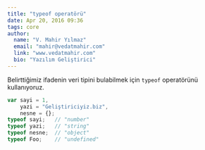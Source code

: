 ```yaml
---
title: "typeof operatörü"
date: Apr 20, 2016 09:36
tags: core
author:
  name: "V. Mahir Yılmaz"
  email: "mahir@vedatmahir.com"
  link: "www.vedatmahir.com"
  bio: "Yazılım Geliştirici"
---
```

Belirttiğimiz ifadenin veri tipini bulabilmek için `typeof` operatörünü 
kullanıyoruz.

```js
var sayi = 1,
    yazi = "Geliştiriciyiz.biz",
    nesne = {};
typeof sayi;   // "number"
typeof yazi;   // "string"
typeof nesne;  // "object"
typeof Foo;    // "undefined"
```